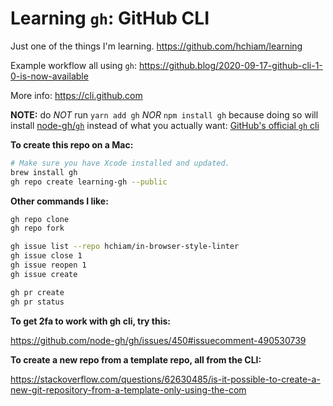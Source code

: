 # Learning `gh`: GitHub CLI

Just one of the things I'm learning. <https://github.com/hchiam/learning>

Example workflow all using `gh`: <https://github.blog/2020-09-17-github-cli-1-0-is-now-available>

More info: <https://cli.github.com>

**NOTE:** do _NOT_ run `yarn add gh` _NOR_ `npm install gh` because doing so will install [node-gh/`gh`](https://www.npmjs.com/package/gh) instead of what you actually want: [GitHub's official `gh` cli](https://github.com/cli/cli)

**To create this repo on a Mac:**

```bash
# Make sure you have Xcode installed and updated.
brew install gh
gh repo create learning-gh --public
```

**Other commands I like:**

```bash
gh repo clone
gh repo fork

gh issue list --repo hchiam/in-browser-style-linter
gh issue close 1
gh issue reopen 1
gh issue create

gh pr create
gh pr status
```

**To get 2fa to work with gh cli, try this:**

https://github.com/node-gh/gh/issues/450#issuecomment-490530739

**To create a new repo from a template repo, all from the CLI:**

https://stackoverflow.com/questions/62630485/is-it-possible-to-create-a-new-git-repository-from-a-template-only-using-the-com
